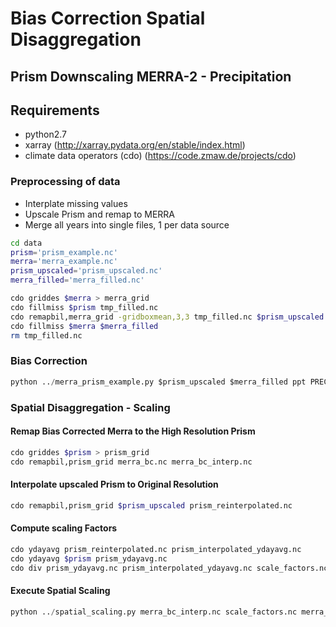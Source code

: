 # Bias Correction Spatial Disaggregation

## Prism Downscaling MERRA-2 - Precipitation

Requirements
----------------
- python2.7
- xarray (http://xarray.pydata.org/en/stable/index.html)
- climate data operators (cdo) (https://code.zmaw.de/projects/cdo)

### Preprocessing of data
- Interplate missing values
- Upscale Prism and remap to MERRA
- Merge all years into single files, 1 per data source

```bash
cd data
prism='prism_example.nc'
merra='merra_example.nc'
prism_upscaled='prism_upscaled.nc'
merra_filled='merra_filled.nc'

cdo griddes $merra > merra_grid
cdo fillmiss $prism tmp_filled.nc
cdo remapbil,merra_grid -gridboxmean,3,3 tmp_filled.nc $prism_upscaled
cdo fillmiss $merra $merra_filled
rm tmp_filled.nc
```

### Bias Correction
```python
python ../merra_prism_example.py $prism_upscaled $merra_filled ppt PRECTOTLAND merra_bc.nc
```

### Spatial Disaggregation - Scaling
#### Remap Bias Corrected Merra to the High Resolution Prism
```bash
cdo griddes $prism > prism_grid
cdo remapbil,prism_grid merra_bc.nc merra_bc_interp.nc 
```
#### Interpolate upscaled Prism to Original Resolution
```bash
cdo remapbil,prism_grid $prism_upscaled prism_reinterpolated.nc
```
#### Compute scaling Factors
```bash
cdo ydayavg prism_reinterpolated.nc prism_interpolated_ydayavg.nc
cdo ydayavg $prism prism_ydayavg.nc
cdo div prism_ydayavg.nc prism_interpolated_ydayavg.nc scale_factors.nc
```

#### Execute Spatial Scaling
```python
python ../spatial_scaling.py merra_bc_interp.nc scale_factors.nc merra_bcsd.nc
```
